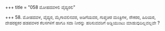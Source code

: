 +++
title = "058 ಮೋಹದವಳಲಿ ವೈದ್ಯರಲಿ"

+++
58. ಮೋಹದವಳ, ವೈದ್ಯರ, ಮೈಗಾವಲಿನವರ, ಅಡಿಗೆಯವರ, ಗುಪ್ತಚರ ಮಂತ್ರಿಗಳ, ನೌಕರರ, ಹಿರಿಯರ, ದೇಹರಕ್ಷಕರ ಹಡಪವಳರ ಕೆಲಸಗಳಿಗೆ ಹಾಗೂ ಸದಾ ನೀರನ್ನು ಹರಿಸುವವರಿಗೆ ಅಡ್ಡಿಯುಂಟು ಮಾಡುವುದಿಲ್ಲವಲ್ಲವೇ ?
